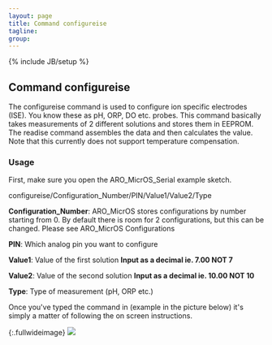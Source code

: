 ```yaml
---
layout: page
title: Command configureise 
tagline: 
group: 
---
```

{% include JB/setup %}

## Command configureise

The configureise command is used to configure ion specific electrodes (ISE). You know these as pH, ORP, DO etc. probes. This command basically takes measurements of 2 different solutions and stores them in EEPROM. The readise command assembles the data and then calculates the value. Note that this currently does not support temperature compensation.

### Usage

First, make sure you open the ARO_MicrOS_Serial example sketch.

configureise/Configuration_Number/PIN/Value1/Value2/Type


**Configuration_Number**: ARO_MicrOS stores configurations by number starting from 0. By default there is room for 2 configurations, but this can be changed. Please see ARO_MicrOS Configurations

**PIN**: Which analog pin you want to configure

**Value1**: Value of the first solution **Input as a decimal ie. 7.00 NOT 7**

**Value2**: Value of the second solution **Input as a decimal ie. 10.00 NOT 10**

**Type**: Type of measurement (pH, ORP etc.)

Once you've typed the command in (example in the picture below) it's simply a matter of following the on screen instructions.

{:.fullwideimage}
![](https://s3.amazonaws.com/practicalmaker/Images/ARO_MicrOS/configureISE.png)
